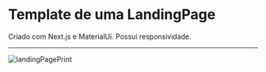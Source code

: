# Template de uma LandingPage
Criado com Next.js e MaterialUi.
Possui responsividade.
<hr/>

![landingPagePrint](https://user-images.githubusercontent.com/66632840/169670646-b4008dc0-aeff-4334-b1df-d865eb4b36fa.png)
